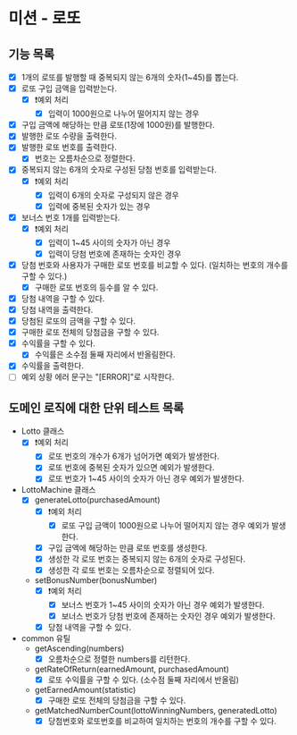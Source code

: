 # 미션 - 로또

## 기능 목록

- [x] 1개의 로또를 발행할 때 중복되지 않는 6개의 숫자(1~45)를 뽑는다.
- [x] 로또 구입 금액을 입력받는다.
  - [x] ❗️예외 처리
    - [x] 입력이 1000원으로 나누어 떨어지지 않는 경우
- [x] 구입 금액에 해당하는 만큼 로또(1장에 1000원)를 발행한다.
- [x] 발행한 로또 수량을 출력한다.
- [x] 발행한 로또 번호를 출력한다.
  - [x] 번호는 오름차순으로 정렬한다.
- [x] 중복되지 않는 6개의 숫자로 구성된 당첨 번호를 입력받는다.
  - [x] ❗️예외 처리
    - [x] 입력이 6개의 숫자로 구성되지 않은 경우
    - [x] 입력에 중복된 숫자가 있는 경우
- [x] 보너스 번호 1개를 입력받는다.
  - [x] ❗️예외 처리
    - [x] 입력이 1~45 사이의 숫자가 아닌 경우
    - [x] 입력이 당첨 번호에 존재하는 숫자인 경우
- [x] 당첨 번호와 사용자가 구매한 로또 번호를 비교할 수 있다. (일치하는 번호의 개수를 구할 수 있다.)
  - [x] 구매한 로또 번호의 등수를 알 수 있다.
- [x] 당첨 내역을 구할 수 있다.
- [x] 당첨 내역을 출력한다.
- [x] 당첨된 로또의 금액을 구할 수 있다.
- [x] 구매한 로또 전체의 당첨금을 구할 수 있다.
- [x] 수익률을 구할 수 있다.
  - [x] 수익률은 소수점 둘째 자리에서 반올림한다.
- [x] 수익률을 출력한다.
- [ ] 예외 상황 에러 문구는 "[ERROR]"로 시작한다.

## 도메인 로직에 대한 단위 테스트 목록

- Lotto 클래스
  - [x] ❗️예외 처리
    - [x] 로또 번호의 개수가 6개가 넘어가면 예외가 발생한다.
    - [x] 로또 번호에 중복된 숫자가 있으면 예외가 발생한다.
    - [x] 로또 번호가 1~45 사이의 숫자가 아닌 경우 예외가 발생한다.
- LottoMachine 클래스
  - [x] generateLotto(purchasedAmount)
    - [x] ❗️예외 처리
      - [x] 로또 구입 금액이 1000원으로 나누어 떨어지지 않는 경우 예외가 발생한다.
    - [x] 구입 금액에 해당하는 만큼 로또 번호를 생성한다.
    - [x] 생성한 각 로또 번호는 중복되지 않는 6개의 숫자로 구성된다.
    - [x] 생성한 각 로또 번호는 오름차순으로 정렬되어 있다.
  - setBonusNumber(bonusNumber)
    - [x] ❗️예외 처리
      - [x] 보너스 번호가 1~45 사이의 숫자가 아닌 경우 예외가 발생한다.
      - [x] 보너스 번호가 당첨 번호에 존재하는 숫자인 경우 예외가 발생한다.
    - [x] 당첨 내역을 구할 수 있다.
- common 유틸
  - getAscending(numbers)
    - [x] 오름차순으로 정렬한 numbers를 리턴한다.
  - getRateOfReturn(earnedAmount, purchasedAmount)
    - [x] 로또 수익률을 구할 수 있다. (소수점 둘째 자리에서 반올림)
  - getEarnedAmount(statistic)
    - [x] 구매한 로또 전체의 당첨금을 구할 수 있다.
  - getMatchedNumberCount(lottoWinningNumbers, generatedLotto)
    - [x] 당첨번호와 로또번호를 비교하여 일치하는 번호의 개수를 구할 수 있다.